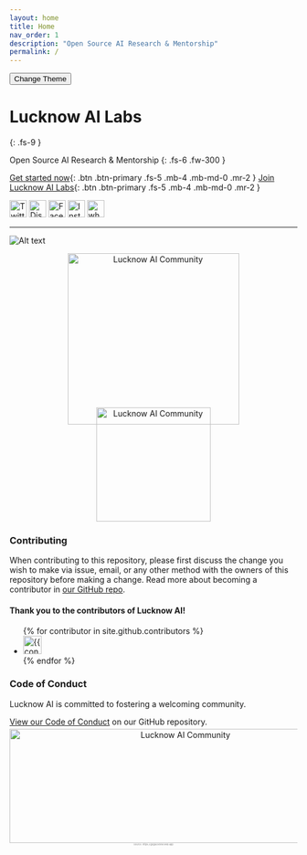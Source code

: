 ```yaml
---
layout: home
title: Home
nav_order: 1
description: "Open Source AI Research & Mentorship"
permalink: /
---
```


<button class="btn js-toggle-dark-mode"> Change Theme</button>

<script>
const toggleDarkMode = document.querySelector('.js-toggle-dark-mode');

jtd.addEvent(toggleDarkMode, 'click', function(){
  if (jtd.getTheme() === 'dark') {
    jtd.setTheme('light');
    toggleDarkMode.textContent = 'Dark Mode';
  } else {
    jtd.setTheme('dark');
    toggleDarkMode.textContent = 'Bright Mode';
  }
});
</script>

# Lucknow AI Labs
{: .fs-9 }

Open Source AI Research & Mentorship
{: .fs-6 .fw-300 }

[Get started now](https://github.com/LucknowAI){: .btn .btn-primary .fs-5 .mb-4 .mb-md-0
.mr-2 } [Join Lucknow AI Labs](https://chat.whatsapp.com/IAM2fp4IoLiGbuI6ZeNfzH){: .btn .btn-primary .fs-5 .mb-4 .mb-md-0 .mr-2 }


<div style="text-align: left;">
    <div>
        <a href="https://twitter.com/AILucknow" title="Twitter" style="text-decoration: none;">
            <img src="/assets/icons/x.png" alt="Twitter" width="30" height="30"/>
        </a>
        <a href="https://discord.gg/QKw67PDZUm" title="Discord" style="text-decoration: none;">
            <img src="/assets/icons/discord.png" alt="Discord" width="30" height="30"/>
        </a>
        <a href="YOUR_FACEBOOK_PROFILE_URL" title="Facebook" style="text-decoration: none;">
            <img src="/assets/icons/facebook.png" alt="Facebook" width="30" height="30"/>
        </a>
        <a href="https://www.instagram.com/lucknow_ai/" title="Instagram" style="text-decoration: none;">
            <img src="/assets/icons/insta.png" alt="Instagram" width="30" height="30"/>
        </a>
        <a href="https://chat.whatsapp.com/DeJLSBFxejJ5r07ezpuyDx" title="WhatsApp" style="text-decoration: none;">
            <img src="/assets/icons/whatsapp.png" alt="whatsapp" width="30" height="30"/>
        </a>
    </div>
</div>


---



![Alt text](/assets/images/img.png "Optional title")
<!-- <div style="text-align: center;">
    <img src="/assets/images/ab.png" alt="Lucknow AI Community" width="400" height="300" title="Lucknow AI Community"/>
</div> -->

<!-- ![Alt text](/assets/images/tf.png "Optional title") -->
<!-- <div style="text-align: center;">
    <img src="/assets/images/tf.png" alt="Lucknow AI Community" width="200" height="200" title="Lucknow AI Community"/>
</div> -->


<div style="text-align: center; margin-bottom: -30px;">
    <img src="/assets/images/collaborators.png" alt="Lucknow AI Community" width="300" height="300" title="Lucknow AI Community"/>
</div>

<div style="text-align: center; margin-top: -10px;">
    <img src="/assets/images/tf.png" alt="Lucknow AI Community" width="200" height="200" title="Lucknow AI Community"/>
</div>


<!-- ### Contact Us -->

<!-- {: .important } -->

### Contributing

When contributing to this repository, please first discuss the change you wish to make via issue,
email, or any other method with the owners of this repository before making a change. Read more about becoming a
contributor in [our GitHub repo](https://github.com/LucknowAI).

#### Thank you to the contributors of Lucknow AI!

<ul class="list-style-none">
{% for contributor in site.github.contributors %}
  <li class="d-inline-block mr-1">
     <a href="{{ contributor.html_url }}"><img src="{{ contributor.avatar_url }}" width="32" height="32" alt="{{ contributor.login }}"></a>
  </li>
{% endfor %}
</ul>

### Code of Conduct

Lucknow AI is committed to fostering a welcoming community.

[View our Code of Conduct](https://github.com/LucknowAI) on our GitHub repository.

<div style="text-align: center; margin-top: -10px;">
    <img src="/assets/images/lucknow_illustration.f2f78acc.png" alt="Lucknow AI Community" width="600" height="200" title="Lucknow AI Community"/>
    <div style="font-size: 4px; color: gray">Source: https://gdglucknow.web.app</div>
</div>
